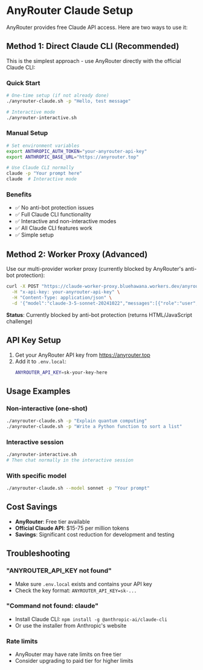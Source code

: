 # AnyRouter Claude Setup

AnyRouter provides free Claude API access. Here are two ways to use it:

## Method 1: Direct Claude CLI (Recommended)

This is the simplest approach - use AnyRouter directly with the official Claude CLI:

### Quick Start

```bash
# One-time setup (if not already done)
./anyrouter-claude.sh -p "Hello, test message"

# Interactive mode
./anyrouter-interactive.sh
```

### Manual Setup

```bash
# Set environment variables
export ANTHROPIC_AUTH_TOKEN="your-anyrouter-api-key"
export ANTHROPIC_BASE_URL="https://anyrouter.top"

# Use Claude CLI normally
claude -p "Your prompt here"
claude  # Interactive mode
```

### Benefits
- ✅ No anti-bot protection issues
- ✅ Full Claude CLI functionality
- ✅ Interactive and non-interactive modes
- ✅ All Claude CLI features work
- ✅ Simple setup

## Method 2: Worker Proxy (Advanced)

Use our multi-provider worker proxy (currently blocked by AnyRouter's anti-bot protection):

```bash
curl -X POST "https://claude-worker-proxy.bluehawana.workers.dev/anyrouter/anyrouter.top/v1/messages" \
  -H "x-api-key: your-anyrouter-api-key" \
  -H "Content-Type: application/json" \
  -d '{"model":"claude-3-5-sonnet-20241022","messages":[{"role":"user","content":"Hello"}]}'
```

**Status**: Currently blocked by anti-bot protection (returns HTML/JavaScript challenge)

## API Key Setup

1. Get your AnyRouter API key from https://anyrouter.top
2. Add it to `.env.local`:
   ```bash
   ANYROUTER_API_KEY=sk-your-key-here
   ```

## Usage Examples

### Non-interactive (one-shot)
```bash
./anyrouter-claude.sh -p "Explain quantum computing"
./anyrouter-claude.sh -p "Write a Python function to sort a list"
```

### Interactive session
```bash
./anyrouter-interactive.sh
# Then chat normally in the interactive session
```

### With specific model
```bash
./anyrouter-claude.sh --model sonnet -p "Your prompt"
```

## Cost Savings

- **AnyRouter**: Free tier available
- **Official Claude API**: $15-75 per million tokens
- **Savings**: Significant cost reduction for development and testing

## Troubleshooting

### "ANYROUTER_API_KEY not found"
- Make sure `.env.local` exists and contains your API key
- Check the key format: `ANYROUTER_API_KEY=sk-...`

### "Command not found: claude"
- Install Claude CLI: `npm install -g @anthropic-ai/claude-cli`
- Or use the installer from Anthropic's website

### Rate limits
- AnyRouter may have rate limits on free tier
- Consider upgrading to paid tier for higher limits